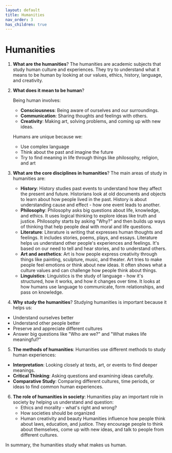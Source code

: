 ```yaml
---
layout: default
title: Humanities
nav_order: 3
has_children: true
---
```

# **Humanities**

1. **What are the humanities**? The humanities are academic subjects that study human culture and experiences. They try to understand what it means to be human by looking at our values, ethics, history, language, and creativity.

2. **What does it mean to be human**?

    Being human involves:
    - **Consciousness**: Being aware of ourselves and our surroundings.
    - **Communication**: Sharing thoughts and feelings with others.
    - **Creativity**: Making art, solving problems, and coming up with new ideas.

    Humans are unique because we:
    - Use complex language
    - Think about the past and imagine the future
    - Try to find meaning in life through things like philosophy, religion, and art

3. **What are the core disciplines in humanities**? The main areas of study in humanities are:

    - **History**: History studies past events to understand how they affect the present and future. Historians look at old documents and objects to learn about how people lived in the past. History is about understanding cause and effect - how one event leads to another.
    - **Philosophy**: Philosophy asks big questions about life, knowledge, and ethics. It uses logical thinking to explore ideas like truth and justice. Philosophy starts by asking "Why?" and then builds up ways of thinking that help people deal with moral and life questions.
    - **Literature**: Literature is writing that expresses human thoughts and feelings. It includes stories, poems, plays, and essays. Literature helps us understand other people's experiences and feelings. It's based on our need to tell and hear stories, and to understand others.
    - **Art and aesthetics**: Art is how people express creativity through things like painting, sculpture, music, and theater. Art tries to make people feel emotions or think about new ideas. It often shows what a culture values and can challenge how people think about things.
    - **Linguistics**: Linguistics is the study of language - how it's structured, how it works, and how it changes over time. It looks at how humans use language to communicate, form relationships, and pass on knowledge.

4. **Why study the humanities**? Studying humanities is important because it helps us:
- Understand ourselves better
- Understand other people better
- Preserve and appreciate different cultures
- Answer big questions like "Who are we?" and "What makes life meaningful?"

5. **The methods of humanities**: Humanities use different methods to study human experiences:
- **Interpretation**: Looking closely at texts, art, or events to find deeper meanings.
- **Critical Thinking**: Asking questions and examining ideas carefully.
- **Comparative Study**: Comparing different cultures, time periods, or ideas to find common human experiences.

6. **The role of humanities in society**: Humanities play an important role in society by helping us understand and question:
    - Ethics and morality - what's right and wrong?
    - How societies should be organized
    - Human creativity and beauty
    Humanities influence how people think about laws, education, and justice. They encourage people to think about themselves, come up with new ideas, and talk to people from different cultures.

In summary, the humanities study what makes us human.
